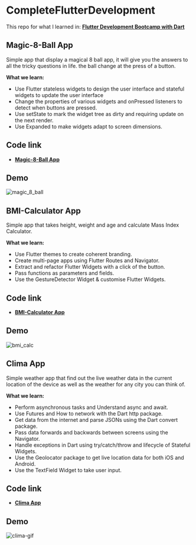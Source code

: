 # CompleteFlutterDevelopment
This repo for what I learned in: 
<a href="https://www.udemy.com/course/flutter-bootcamp-with-dart/"  target="_blank"> **Flutter Development Bootcamp with Dart**</a>

##  Magic-8-Ball App
Simple app that display a magical 8 ball app, it will give you the answers to all the tricky questions in life. the ball change at the press of a button.

**What we learn:**
* Use Flutter stateless widgets to design the user interface and stateful widgets to update the user interface
* Change the properties of various widgets and onPressed listeners to detect when buttons are pressed.
* Use setState to mark the widget tree as dirty and requiring update on the next render.
* Use Expanded to make widgets adapt to screen dimensions.

## Code link
* <a href="https://github.com/Hosam11/CompleteFlutterDevelopment/tree/main/magic_8_ball"  target="_blank"> **Magic-8-Ball App**</a>

## Demo
![magic_8_ball](https://user-images.githubusercontent.com/18370055/102728842-b5a95300-4336-11eb-8adc-f5eec4ca6439.gif)
##

##  BMI-Calculator App
Simple app that takes height, weight and age and calculate Mass Index Calculator.

**What we learn:**
* Use Flutter themes to create coherent branding.
* Create multi-page apps using Flutter Routes and Navigator.
* Extract and refactor Flutter Widgets with a click of the button.
* Pass functions as parameters and fields.
* Use the GestureDetector Widget & customise Flutter Widgets.

## Code link
* <a href="https://github.com/Hosam11/CompleteFlutterDevelopment/tree/main/bmi_calculator"  target="_blank"> **BMI-Calculator App**</a>

## Demo
![bmi_calc](https://user-images.githubusercontent.com/18370055/103467052-a9b88a80-4d53-11eb-8a8a-00bd32998d1f.gif)
##

## Clima App
Simple weather app that find out the live weather data in the current location of the device as well as the weather for any city you can think of.

**What we learn:**
* Perform asynchronous tasks and Understand async and await.
* Use Futures and How to network with the Dart http package.
* Get data from the internet and parse JSONs using the Dart convert package.
* Pass data forwards and backwards between screens using the Navigator.
* Handle exceptions in Dart using try/catch/throw and lifecycle of Stateful Widgets.
* Use the Geolocator package to get live location data for both iOS and Android.
* Use the TextField Widget to take user input.

## Code link
* <a href="https://github.com/Hosam11/CompleteFlutterDevelopment/tree/main/clima"  target="_blank"> **Clima App**</a>

## Demo
![clima-gif](https://user-images.githubusercontent.com/18370055/104140198-e53cff80-53b8-11eb-9f80-82a9c821f1ac.gif)

